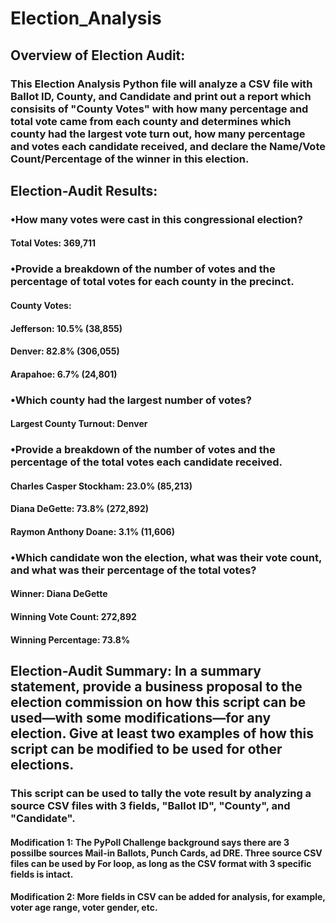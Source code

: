 # Election_Analysis

## Overview of Election Audit: 
### This Election Analysis Python file will analyze a CSV file with Ballot ID, County, and Candidate and print out a report which consisits of "County Votes" with how many percentage and total vote came from each county and determines which county had the largest vote turn out, how many percentage and votes each candidate received, and declare the Name/Vote Count/Percentage of the winner in this election.  
##
## Election-Audit Results: 
### •How many votes were cast in this congressional election?
#### Total Votes: 369,711
### •Provide a breakdown of the number of votes and the percentage of total votes for each county in the precinct.
#### County Votes:
#### Jefferson: 10.5% (38,855)
#### Denver: 82.8% (306,055)
#### Arapahoe: 6.7% (24,801)
### •Which county had the largest number of votes?
#### Largest County Turnout: Denver
### •Provide a breakdown of the number of votes and the percentage of the total votes each candidate received.
#### Charles Casper Stockham: 23.0% (85,213)
#### Diana DeGette: 73.8% (272,892)
#### Raymon Anthony Doane: 3.1% (11,606)
### •Which candidate won the election, what was their vote count, and what was their percentage of the total votes?
#### Winner: Diana DeGette
#### Winning Vote Count: 272,892
#### Winning Percentage: 73.8%
##
## Election-Audit Summary: In a summary statement, provide a business proposal to the election commission on how this script can be used—with some modifications—for any election. Give at least two examples of how this script can be modified to be used for other elections.
### This script can be used to tally the vote result by analyzing a source CSV files with 3 fields, "Ballot ID", "County", and "Candidate".  
#### Modification 1: The PyPoll Challenge background says there are 3 possilbe sources Mail-in Ballots, Punch Cards, ad DRE.  Three source CSV files can be used by For loop, as long as the CSV format with 3 specific fields is intact.  
#### Modification 2: More fields in CSV can be added for analysis, for example, voter age range, voter gender, etc.
